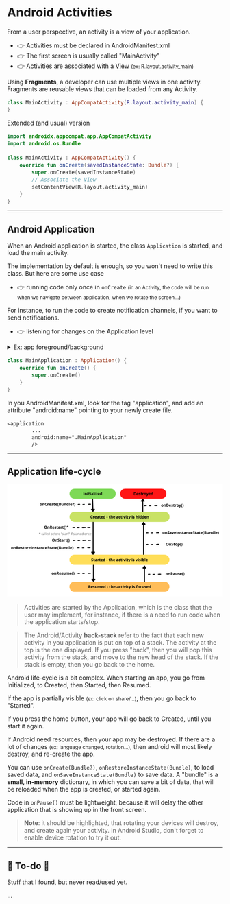 # Android Activities

<div class="row row-cols-md-2"><div>

From a user perspective, an activity is a view of your application.

* 👉 Activities must be declared in AndroidManifest.xml
* 👉 The first screen is usually called "MainActivity"
* 👉 Activities are associated with a [View](../views/index.md) <small>(ex: R.layout.activity_main)</small>

Using **Fragments**, a developer can use multiple views in one activity. Fragments are reusable views that can be loaded from any Activity.

```kotlin
class MainActivity : AppCompatActivity(R.layout.activity_main) {
}
```

</div><div>

Extended (and usual) version

```kotlin
import androidx.appcompat.app.AppCompatActivity
import android.os.Bundle

class MainActivity : AppCompatActivity() {
    override fun onCreate(savedInstanceState: Bundle?) {
        super.onCreate(savedInstanceState)
        // Associate the View
        setContentView(R.layout.activity_main)
    }
}
```
</div></div>

<hr class="sep-both">

## Android Application

<div class="row row-cols-md-2"><div>

When an Android application is started, the class `Application` is started, and load the main activity.

The implementation by default is enough, so you won't need to write this class. But here are some use case

* 👉 running code only once in `onCreate` <small>(in an Activity, the code will be run when we navigate between application, when we rotate the screen...)</small>

For instance, to run the code to create notification channels, if you want to send notifications.

* 👉 listening for changes on the Application level 

<details class="details-e">
<summary>Ex: app foreground/background</summary>

```diff
-class MainApplication : Application() {
+class MainApplication : Application(), DefaultLifecycleObserver {

    override fun onCreate() {
        super<Application>.onCreate()
+        ProcessLifecycleOwner.get().lifecycle.addObserver(this)
    }

+    override fun onStart(owner: LifecycleOwner) {
+        // App in foreground
+    }

+    override fun onStop(owner: LifecycleOwner) {
+        //App in background
+    }
}
```
</details>

</div><div>

```kotlin
class MainApplication : Application() {
    override fun onCreate() {
        super.onCreate()
    }
}
```

In you AndroidManifest.xml, look for the tag "application", and add an attribute "android:name" pointing to your newly create file.

```
<application
        ...
        android:name=".MainApplication"
        />
```
</div></div>

<hr class="sep-both">

## Application life-cycle

<div class="row row-cols-md-2 mt-4"><div>

![android_application_lifecycle](_images/android_application_lifecycle.png)

> Activities are started by the Application, which is the class that the user may implement, for instance, if there is a need to run code when the application starts/stop.

> The Android/Activity **back-stack** refer to the fact that each new activity in you application is put on top of a stack. The activity at the top is the one displayed. If you press "back", then you will pop this activity from the stack, and move to the new head of the stack. If the stack is empty, then you go back to the home.
</div><div>

Android life-cycle is a bit complex. When starting an app, you go from Initialized, to Created, then Started, then Resumed.

If the app is partially visible <small>(ex: click on share/...)</small>, then you go back to "Started".

If you press the home button, your app will go back to Created, until you start it again.

If Android need resources, then your app may be destroyed. If there are a lot of changes <small>(ex: language changed, rotation...)</small>, then android will most likely destroy, and re-create the app.

You can use `onCreate(Bundle?)`, `onRestoreInstanceState(Bundle)`, to load saved data, and `onSaveInstanceState(Bundle)` to save data. A "bundle" is a **small, in-memory** dictionary, in which you can save a bit of data, that will be reloaded when the app is created, or started again.

Code in `onPause()` must be lightweight, because it will delay the other application that is showing up in the front screen.

> **Note**: it should be highlighted, that rotating your devices will destroy, and create again your activity. In Android Studio, don't forget to enable device rotation to try it out.
</div></div>

<hr class="sep-both">

## 👻 To-do 👻

Stuff that I found, but never read/used yet.

<div class="row row-cols-md-2"><div>

...
</div><div>


</div></div>